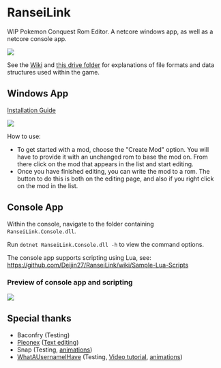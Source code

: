 # RanseiLink

WIP Pokemon Conquest Rom Editor. A netcore windows app, as well as a netcore console app.

![](https://i.imgur.com/0WpMBxe.png)

See the [Wiki](https://github.com/Deijin27/RanseiLink/wiki) and [this drive folder](https://drive.google.com/drive/folders/1WXkIMyp8xqncDGO0tgiZQvT9JYS5CRJ1) for explanations of file formats and data structures used within the game.

## Windows App

[Installation Guide](https://github.com/Deijin27/RanseiLink/wiki/RanseiLink-3.0-Installation-Guide)

![](https://i.imgur.com/ZHQ6yyN.png)

How to use:

- To get started with a mod, choose the "Create Mod" option. You will have to provide it with an unchanged rom to base the mod on. From there click on the mod that appears in the list and start editing.
- Once you have finished editing, you can write the mod to a rom. The button to do this is both on the editing page, and also if you right click on the mod in the list.

## Console App

Within the console, navigate to the folder containing `RanseiLink.Console.dll`.

Run `dotnet RanseiLink.Console.dll -h` to view the command options.

The console app supports scripting using Lua, see: https://github.com/Deijin27/RanseiLink/wiki/Sample-Lua-Scripts

### Preview of console app and scripting

![](https://i.imgur.com/JSPIMkU.png)

## Special thanks

- Baconfry (Testing)
- [Pleonex](https://github.com/pleonex) ([Text editing](https://github.com/pleonex/PokemonConquest))
- Snap (Testing, [animations](https://docs.google.com/spreadsheets/d/14VxbXWefccPwt7nJG2A2pXj2oKQmqXd8pyYQw7jV8gk/edit?usp=sharing))
- [WhatAUsernameIHave](https://allmylinks.com/whatausernameihave) (Testing, [Video tutorial](https://www.youtube.com/watch?v=sw0Kpo-y9k0), [animations](https://docs.google.com/spreadsheets/d/14VxbXWefccPwt7nJG2A2pXj2oKQmqXd8pyYQw7jV8gk/edit?usp=sharing))
